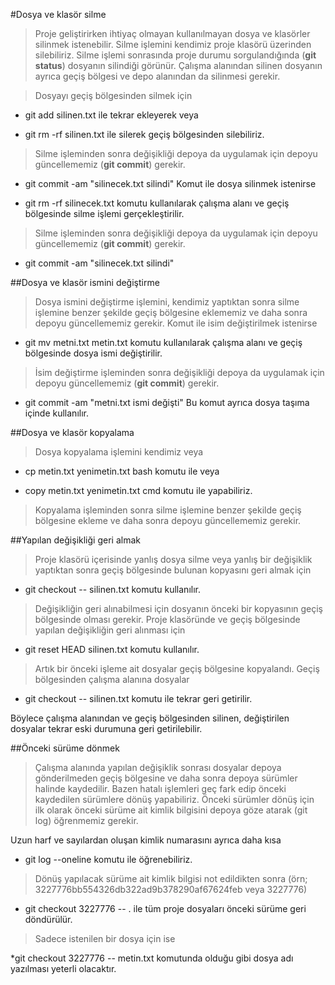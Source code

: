 #Dosya ve klasör silme

>Proje geliştirirken ihtiyaç olmayan kullanılmayan dosya ve klasörler silinmek istenebilir.
>Silme işlemini kendimiz proje klasörü üzerinden silebiliriz.
>Silme işlemi sonrasında proje durumu sorgulandığında (**git status**) dosyanın silindiği görünür.
>Çalışma alanından silinen dosyanın ayrıca geçiş bölgesi ve depo alanından da silinmesi gerekir.

>Dosyayı geçiş bölgesinden silmek için

* git add silinen.txt
ile tekrar ekleyerek veya

* git rm -rf silinen.txt
ile silerek geçiş bölgesinden silebiliriz.

>Silme işleminden sonra değişikliği depoya da uygulamak için depoyu güncellememiz (**git commit**) gerekir.

* git commit -am "silinecek.txt silindi"
Komut ile dosya silinmek istenirse

* git rm -rf silinecek.txt
komutu kullanılarak çalışma alanı ve geçiş bölgesinde silme işlemi gerçekleştirilir.

>Silme işleminden sonra değişikliği depoya da uygulamak için depoyu güncellememiz (**git commit**) gerekir.

* git commit -am "silinecek.txt silindi"

##Dosya ve klasör ismini değiştirme

>Dosya ismini değiştirme işlemini, kendimiz yaptıktan sonra silme işlemine benzer şekilde geçiş bölgesine eklememiz ve daha sonra depoyu güncellememiz gerekir.
>Komut ile isim değiştirilmek istenirse

* git mv metni.txt metin.txt
komutu kullanılarak çalışma alanı ve geçiş bölgesinde dosya ismi değiştirilir.

>İsim değiştirme işleminden sonra değişikliği depoya da uygulamak için depoyu güncellememiz (**git commit**) gerekir.

* git commit -am "metni.txt ismi değişti"
Bu komut ayrıca dosya taşıma içinde kullanılır.

##Dosya ve klasör kopyalama

>Dosya kopyalama işlemini kendimiz veya

* cp metin.txt yenimetin.txt
bash komutu ile veya

* copy metin.txt yenimetin.txt
cmd komutu ile yapabiliriz.

>Kopyalama işleminden sonra silme işlemine benzer şekilde geçiş bölgesine ekleme ve daha sonra depoyu güncellememiz gerekir.

##Yapılan değişikliği geri almak

>Proje klasörü içerisinde yanlış dosya silme veya yanlış bir değişiklik yaptıktan sonra geçiş bölgesinde bulunan kopyasını geri almak için

* git checkout -- silinen.txt
komutu kullanılır.

>Değişikliğin geri alınabilmesi için dosyanın önceki bir kopyasının geçiş bölgesinde olması gerekir.
>Proje klasöründe ve geçiş bölgesinde yapılan değişikliğin geri alınması için

* git reset HEAD silinen.txt
komutu kullanılır.

>Artık bir önceki işleme ait dosyalar geçiş bölgesine kopyalandı.
>Geçiş bölgesinden çalışma alanına dosyalar

* git checkout -- silinen.txt
komutu ile tekrar geri getirilir.

Böylece çalışma alanından ve geçiş bölgesinden silinen, değiştirilen dosyalar tekrar eski durumuna geri getirilebilir.

##Önceki sürüme dönmek

>Çalışma alanında yapılan değişiklik sonrası dosyalar depoya gönderilmeden geçiş bölgesine ve daha sonra depoya sürümler halinde kaydedilir.
>Bazen hatalı işlemleri geç fark edip önceki kaydedilen sürümlere dönüş yapabiliriz.
>Önceki sürümler dönüş için ilk olarak önceki sürüme ait kimlik bilgisini depoya göze atarak (git log) öğrenmemiz gerekir.

Uzun harf ve sayılardan oluşan kimlik numarasını ayrıca daha kısa

* git log --oneline
komutu ile öğrenebiliriz.

>Dönüş yapılacak sürüme ait kimlik bilgisi not edildikten sonra (örn; 3227776bb554326db322ad9b378290af67624feb veya 3227776)

* git checkout 3227776 -- .
ile tüm proje dosyaları önceki sürüme geri döndürülür.

>Sadece istenilen bir dosya için ise

*git checkout 3227776 -- metin.txt
komutunda olduğu gibi dosya adı yazılması yeterli olacaktır.